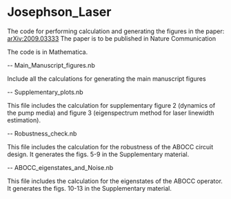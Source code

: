 # Josephson_Laser
The code for performing calculation and generating the figures in the paper: [arXiv:2009.03333](https://arxiv.org/abs/2009.03333)
The paper is to be published in Nature Communication

The code is in Mathematica.

-- Main_Manuscript_figures.nb

  Include all the calculations for generating the main manuscript figures

-- Supplementary_plots.nb

  This file includes the calculation for supplementary figure 2 (dynamics of the pump media) and figure 3 (eigenspectrum method for laser linewidth estimation).

-- Robustness_check.nb

  This file includes the calculation for the robustness of the ABOCC circuit design. It generates the figs. 5-9 in the Supplementary material.

-- ABOCC_eigenstates_and_Noise.nb

  This file includes the calculation for the eigenstates of the ABOCC operator. It generates the figs. 10-13 in the Supplementary material.
